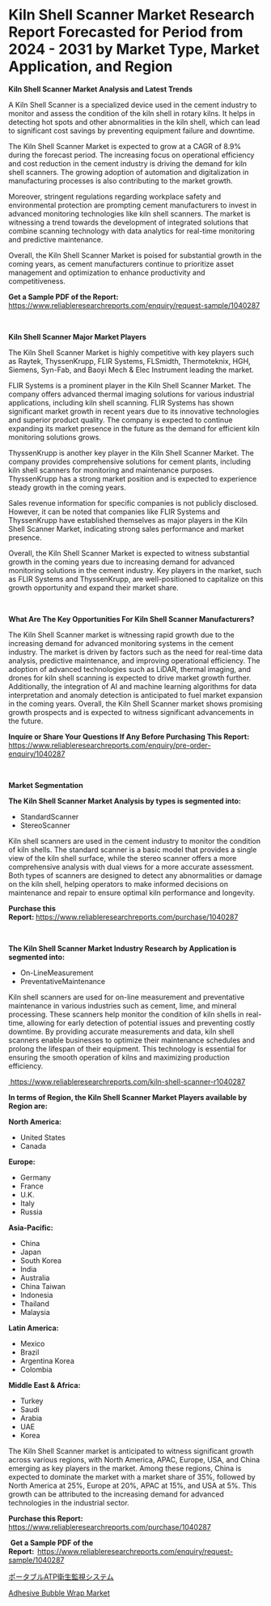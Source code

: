 <p><h1>Kiln Shell Scanner Market Research Report Forecasted for Period from 2024 -  2031 by Market Type, Market Application, and Region</h1></p><p><strong>Kiln Shell Scanner Market Analysis and Latest Trends</strong></p>
<p><p>A Kiln Shell Scanner is a specialized device used in the cement industry to monitor and assess the condition of the kiln shell in rotary kilns. It helps in detecting hot spots and other abnormalities in the kiln shell, which can lead to significant cost savings by preventing equipment failure and downtime.</p><p>The Kiln Shell Scanner Market is expected to grow at a CAGR of 8.9% during the forecast period. The increasing focus on operational efficiency and cost reduction in the cement industry is driving the demand for kiln shell scanners. The growing adoption of automation and digitalization in manufacturing processes is also contributing to the market growth.</p><p>Moreover, stringent regulations regarding workplace safety and environmental protection are prompting cement manufacturers to invest in advanced monitoring technologies like kiln shell scanners. The market is witnessing a trend towards the development of integrated solutions that combine scanning technology with data analytics for real-time monitoring and predictive maintenance.</p><p>Overall, the Kiln Shell Scanner Market is poised for substantial growth in the coming years, as cement manufacturers continue to prioritize asset management and optimization to enhance productivity and competitiveness.</p></p>
<p><strong>Get a Sample PDF of the Report:&nbsp;</strong> <a href="https://www.reliableresearchreports.com/enquiry/request-sample/1040287">https://www.reliableresearchreports.com/enquiry/request-sample/1040287</a></p>
<p>&nbsp;</p>
<p><strong>Kiln Shell Scanner Major Market Players</strong></p>
<p><p>The Kiln Shell Scanner Market is highly competitive with key players such as Raytek, ThyssenKrupp, FLIR Systems, FLSmidth, Thermoteknix, HGH, Siemens, Syn-Fab, and Baoyi Mech & Elec Instrument leading the market. </p><p>FLIR Systems is a prominent player in the Kiln Shell Scanner Market. The company offers advanced thermal imaging solutions for various industrial applications, including kiln shell scanning. FLIR Systems has shown significant market growth in recent years due to its innovative technologies and superior product quality. The company is expected to continue expanding its market presence in the future as the demand for efficient kiln monitoring solutions grows.</p><p>ThyssenKrupp is another key player in the Kiln Shell Scanner Market. The company provides comprehensive solutions for cement plants, including kiln shell scanners for monitoring and maintenance purposes. ThyssenKrupp has a strong market position and is expected to experience steady growth in the coming years.</p><p>Sales revenue information for specific companies is not publicly disclosed. However, it can be noted that companies like FLIR Systems and ThyssenKrupp have established themselves as major players in the Kiln Shell Scanner Market, indicating strong sales performance and market presence.</p><p>Overall, the Kiln Shell Scanner Market is expected to witness substantial growth in the coming years due to increasing demand for advanced monitoring solutions in the cement industry. Key players in the market, such as FLIR Systems and ThyssenKrupp, are well-positioned to capitalize on this growth opportunity and expand their market share.</p></p>
<p>&nbsp;</p>
<p><strong>What Are The Key Opportunities For Kiln Shell Scanner Manufacturers?</strong></p>
<p><p>The Kiln Shell Scanner market is witnessing rapid growth due to the increasing demand for advanced monitoring systems in the cement industry. The market is driven by factors such as the need for real-time data analysis, predictive maintenance, and improving operational efficiency. The adoption of advanced technologies such as LiDAR, thermal imaging, and drones for kiln shell scanning is expected to drive market growth further. Additionally, the integration of AI and machine learning algorithms for data interpretation and anomaly detection is anticipated to fuel market expansion in the coming years. Overall, the Kiln Shell Scanner market shows promising growth prospects and is expected to witness significant advancements in the future.</p></p>
<p><strong>Inquire or Share Your Questions If Any Before Purchasing This Report:</strong> <a href="https://www.reliableresearchreports.com/enquiry/pre-order-enquiry/1040287">https://www.reliableresearchreports.com/enquiry/pre-order-enquiry/1040287</a></p>
<p>&nbsp;</p>
<p><strong>Market Segmentation</strong></p>
<p><strong>The Kiln Shell Scanner Market Analysis by types is segmented into:</strong></p>
<p><ul><li>StandardScanner</li><li>StereoScanner</li></ul></p>
<p><p>Kiln shell scanners are used in the cement industry to monitor the condition of kiln shells. The standard scanner is a basic model that provides a single view of the kiln shell surface, while the stereo scanner offers a more comprehensive analysis with dual views for a more accurate assessment. Both types of scanners are designed to detect any abnormalities or damage on the kiln shell, helping operators to make informed decisions on maintenance and repair to ensure optimal kiln performance and longevity.</p></p>
<p><strong>Purchase this Report:&nbsp;</strong><a href="https://www.reliableresearchreports.com/purchase/1040287">https://www.reliableresearchreports.com/purchase/1040287</a></p>
<p>&nbsp;</p>
<p><strong>The Kiln Shell Scanner Market Industry Research by Application is segmented into:</strong></p>
<p><ul><li>On-LineMeasurement</li><li>PreventativeMaintenance</li></ul></p>
<p><p>Kiln shell scanners are used for on-line measurement and preventative maintenance in various industries such as cement, lime, and mineral processing. These scanners help monitor the condition of kiln shells in real-time, allowing for early detection of potential issues and preventing costly downtime. By providing accurate measurements and data, kiln shell scanners enable businesses to optimize their maintenance schedules and prolong the lifespan of their equipment. This technology is essential for ensuring the smooth operation of kilns and maximizing production efficiency.</p></p>
<p><a href="https://www.reliableresearchreports.com/kiln-shell-scanner-r1040287">&nbsp;https://www.reliableresearchreports.com/kiln-shell-scanner-r1040287</a></p>
<p><strong>In terms of Region, the Kiln Shell Scanner Market Players available by Region are:</strong></p>
<p>
    <p> <strong> North America: </strong>
        <ul>
            <li>United States</li>
            <li>Canada</li>
        </ul>
        </p> 
    <p> <strong> Europe: </strong>
        <ul>
            <li>Germany</li>
            <li>France</li>
            <li>U.K.</li>
            <li>Italy</li>
            <li>Russia</li>
        </ul>
        </p> 
    <p> <strong> Asia-Pacific: </strong>
        <ul>
            <li>China</li>
            <li>Japan</li>
            <li>South Korea</li>
            <li>India</li>
            <li>Australia</li>
            <li>China Taiwan</li>
            <li>Indonesia</li>
            <li>Thailand</li>
            <li>Malaysia</li>
        </ul>
        </p> 
    <p> <strong> Latin America: </strong>
        <ul>
            <li>Mexico</li>
            <li>Brazil</li>
            <li>Argentina Korea</li>
            <li>Colombia</li>
        </ul>
        </p> 
    <p> <strong> Middle East & Africa: </strong>
        <ul>
            <li>Turkey</li>
            <li>Saudi</li>
            <li>Arabia</li>
            <li>UAE</li>
            <li>Korea</li>
        </ul>
    </p>
    </p>
<p><p>The Kiln Shell Scanner market is anticipated to witness significant growth across various regions, with North America, APAC, Europe, USA, and China emerging as key players in the market. Among these regions, China is expected to dominate the market with a market share of 35%, followed by North America at 25%, Europe at 20%, APAC at 15%, and USA at 5%. This growth can be attributed to the increasing demand for advanced technologies in the industrial sector.</p></p>
<p><strong>Purchase this Report: </strong><a href="https://www.reliableresearchreports.com/purchase/1040287">https://www.reliableresearchreports.com/purchase/1040287</a></p>
<p>&nbsp;<strong>Get a Sample PDF of the Report:&nbsp;&nbsp;</strong><a href="https://www.reliableresearchreports.com/enquiry/request-sample/1040287">https://www.reliableresearchreports.com/enquiry/request-sample/1040287</a></p>
<p><strong></strong></p>
<p><p><a href="https://medium.com/@jackparker654/%E6%90%BA%E5%B8%AF%E5%9E%8Batp%E8%A1%9B%E7%94%9F%E3%83%A2%E3%83%8B%E3%82%BF%E3%83%AA%E3%83%B3%E3%82%B0%E3%82%B7%E3%82%B9%E3%83%86%E3%83%A0%E5%B8%82%E5%A0%B4%E5%88%86%E6%9E%90-%E3%81%9D%E3%81%AEcagr-%E5%B8%82%E5%A0%B4%E3%82%BB%E3%82%B0%E3%83%A1%E3%83%B3%E3%83%86%E3%83%BC%E3%82%B7%E3%83%A7%E3%83%B3-%E3%81%8A%E3%82%88%E3%81%B3%E3%82%B0%E3%83%AD%E3%83%BC%E3%83%90%E3%83%AB%E7%94%A3%E6%A5%AD%E6%A6%82%E8%A6%81-775e136b46a2">ポータブルATP衛生監視システム</a></p><p><a href="https://zircon-bluebell-299.notion.site/Decoding-the-Adhesive-Bubble-Wrap-Market-A-Deep-Dive-into-the-Latest-Market-Trends-Market-Segmenta-7b937d001a734476b91bdb6f2cd61660">Adhesive Bubble Wrap Market</a></p></p>
